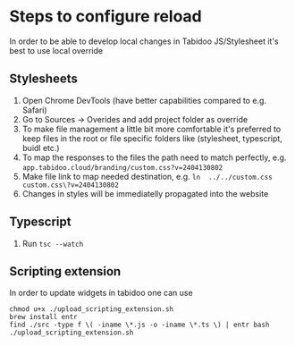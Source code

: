 # Steps to configure reload

In order to be able to develop local changes in Tabidoo JS/Stylesheet it's best to use local override


## Stylesheets

1. Open Chrome DevTools (have better capabilities compared to e.g. Safari)
2. Go to Sources -> Overides and add project folder as override
3. To make file management a little bit more comfortable it's preferred to keep files in the root or file specific folders like (stylesheet, typescript, buidl etc.)
4. To map the responses to the files the path need to match perfectly, e.g. `app.tabidoo.cloud/branding/custom.css?v=2404130802`
5. Make file link to map needed destination, e.g. `ln  ../../custom.css custom.css\?v=2404130802`
6. Changes in styles will be immediatelly propagated into the website

## Typescript

1. Run `tsc --watch` 

## Scripting extension

In order to update widgets in tabidoo one can use

```
chmod u+x ./upload_scripting_extension.sh
brew install entr
find ./src -type f \( -iname \*.js -o -iname \*.ts \) | entr bash ./upload_scripting_extension.sh
```